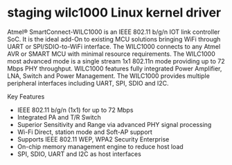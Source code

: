 # staging wilc1000 Linux kernel driver

Atmel® SmartConnect-WILC1000 is an IEEE 802.11 b/g/n IOT link controller SoC. It is the ideal add-On to existing MCU solutions bringing WiFi through UART or SPI/SDIO-to-WiFi interface. The WILC1000 connects to any Atmel AVR or SMART MCU with minimal resource requirements. The WILC1000 most advanced mode is a single stream 1x1 802.11n mode providing up to 72 Mbps PHY throughput. WILC1000 features fully integrated Power Amplifier, LNA, Switch and Power Management. The WILC1000 provides multiple peripheral interfaces including UART, SPI, SDIO and I2C.

Key Features
* IEEE 802.11 b/g/n (1x1) for up to 72 Mbps
* Integrated PA and T/R Switch
* Superior Sensitivity and Range via advanced PHY signal processing
* Wi-Fi Direct, station mode and Soft-AP support
* Supports IEEE 802.11 WEP, WPA2 Security Enterprise
* On-chip memory management engine to reduce host load
* SPI, SDIO, UART and I2C as host interfaces
